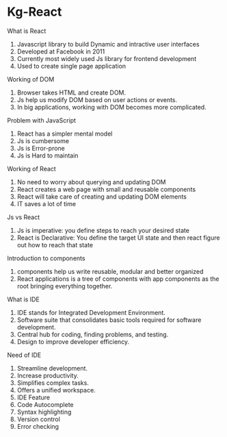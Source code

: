 # Kg-React

What is React

1. Javascript library to build Dynamic and intractive user interfaces
2. Developed at Facebook in 2011
3. Currently most widely used Js library for frontend development
4. Used to create single page application 

 Working of DOM

1. Browser takes HTML and create DOM.
2. Js help us modify DOM based on user actions or events.
3. In big applications, working with DOM becomes more complicated.

Problem with JavaScript

1. React has a simpler mental model 
2. Js is cumbersome
3. Js is Error-prone
4. Js is Hard to maintain

Working of React

1. No need to worry about querying and updating DOM
2. React creates a web page with small and reusable components
3. React will take care of creating and updating DOM elements
4. IT saves a lot of time

Js vs React

1. Js is imperative: you define steps to reach your desired state
2. React is Declarative: You define the target UI state and then react figure out how to reach that state

Introduction to components

1. components help us write reusable, modular and better organized 
2. React applications is a tree of components with app components as the root bringing everything together.

What is IDE

1. IDE stands for Integrated Development Environment.
2. Software suite that consolidates basic tools required for software development.
3. Central hub for coding, finding problems, and testing.
4. Design to improve developer efficiency.

Need of IDE

1. Streamline development.
2. Increase productivity.
3. Simplifies complex tasks.
4. Offers a unified workspace.
5. IDE Feature 
1. Code Autocomplete
2. Syntax highlighting
3. Version control
4. Error checking